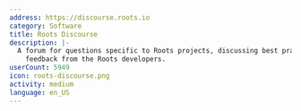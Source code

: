 ```yaml
---
address: https://discourse.roots.io
category: Software
title: Roots Discourse
description: |-
  A forum for questions specific to Roots projects, discussing best practices, and getting
    feedback from the Roots developers.
userCount: 5949
icon: roots-discourse.png
activity: medium
language: en_US
---
```


